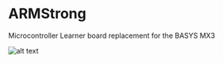 # ARMStrong
Microcontroller Learner board replacement for the BASYS MX3

![alt text](https://docs.google.com/drawings/d/e/2PACX-1vSu4b5pGVxVconwmi-nNcOEtov0Wi-rf--xTeanQV2dWhD11xs1CuyAkMSSK8ivNrIC44uJzmLvXEUO/pub?w=1440&h=1080)
